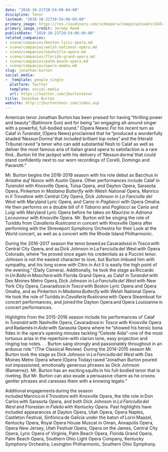 ```yaml
---
date: "2018-10-21T20:54:00-04:00"
discipline: Tenor
lastmod: "2018-10-21T20:54:00-04:00"
primary_image: https://res.cloudinary.com/schmopera/image/upload/v1545409169/media/webhook-uploads/1540169590876/_JMR2167JeremyReed.jpg.jpg
primary_image_credit: Jeremy Reed
publishDate: "2018-10-21T20:54:00-04:00"
related_companies:
- scene/companies/boston-lyric-opera.md
- scene/companies/welsh-national-opera.md
- scene/companies/nashville-opera.md
- scene/companies/florida-grand-opera.md
- scene/companies/palm-beach-opera.md
- scene/companies/opera-omaha.md
slug: jonathan-burton
social_media:
- _template: people_single
  platform: Twitter
  template: social-media
  url: https://twitter.com/jburtontenor
title: Jonathan Burton
website: http://jburtontenor.com/index.asp
---
```


American tenor Jonathan Burton has been praised for having “thrilling power and beauty” (Baltimore Sun) and for being “an engaging all-around singer with a powerful, full-bodied sound.” (Opera News) For his recent turn as Calaf in *Turandot*, (Opera News) proclaimed that he “produced a wonderfully shaded ‘Nessun Dorma’ that included brilliant top notes” and the (Herald Tribune) raved “a tenor who can add substantial flesh to Calaf as well as deliver the most famous aria of Italian grand opera to satisfaction is a rare find...Burton hit the jackpot with his delivery of ‘Nessun dorma’ that could stand confidently next to our worn recordings of Corelli, Domingo and Pavarotti.”  

Mr. Burton begins the 2018-2019 season with his role debut as Bacchus in *Ariadne auf Naxos* with Austin Opera. Other performances include Calaf in *Turandot* with Knoxville Opera, Tulsa Opera, and Dayton Opera, Sarasota Opera, Pinkerton in *Madama Butterfly* with Welsh National Opera, Manrico in *Il Trovatore* with Central City Opera, Dick Johnson in *La Fanciulla del West* with Maryland Lyric Opera, and Canio in *Pagliacci* with Opera Omaha. He then performs on a double bill of *Il Tabarro* and *Pagliacci* as Canio and Luigi with Maryland Lyric Opera before he takes on Maurizio in *Adriana Lecouvreur* with Knoxville Opera. Mr. Burton will be singing the role of Turiddu from *Cavalleria Rusticana* in concert with Knoxville Opera after performing with the Shreveport Symphony Orchestra for their Look at the World concert, as well as a concert with the Rhode Island Philharmonic. 

During the 2016-2017 season the tenor bowed as Cavaradossi in *Tosca* with Central City Opera, and as Dick Johnson in La Fanciulla del West with Opera Colorado, where “he proved once again his credentials as a Puccini tenor.  Johnson is not the easiest character to love, but Burton imbued him with sympathy, and his long scene with Citro in Act II is easily the high point of the evening.” (Daily Camera). Additionally, he took the stage as Riccardo in *Un Ballo in Maschera* with Florida Grand Opera, as Calaf in *Turandot* with Des Moines Metro Opera, Dick Johnson in *La Fanciulla del West* with New York City Opera, Cavaradossi in *Tosca* with Boston Lyric Opera and Opera Omaha, and as Pinkerton in *Madama Butterfly* with Welsh National Opera. He took the role of Turiddu in *Cavalleria Rusticana* with Opera Steamboat for concert performances, and joined the Dayton Opera and Opera Louisianne in concert performances. 

Highlights from the 2015-2016 season include his performances of Calaf in *Turandot* with Nashville Opera, Cavaradossi in *Tosca* with Knoxville Opera and Radamès in *Aida* with Sarasota Opera where he “showed his heroic bona fides in the opera’s opening minutes tackling “Celeste Aida”–one of the most tortuous arias in the repertoire–with clarion tone, easy projection and ringing top notes. . . Burton sang strongly and passionately throughout in an arduous role.” (The Classical Review)  During the 2014-2015 season Mr. Burton took the stage as Dick Johnson in *La Fanciulla del West* with Des Moines Metro Opera where (Opera Today) raved “Jonathan Burton poured out impassioned, emotionally generous phrases as Dick Johnson (Ramerrez). Mr. Burton has an exciting squillo in his full-bodied tenor that is riveting. But Mr. Burton can also exude a persuasive charm as he croons gentler phrases and caresses them with a knowing legato.”  

Additional engagements during the season included Manrico in *Il Trovatore* with Knoxville Opera, the title role in Don Carlos with Sarasota Opera, and both Dick Johnson in *La Fanciulla del West* and Florestan in *Fidelio* with Kentucky Opera. Past highlights have included appearances at Dayton Opera, Utah Opera, Opera Naples, Castleton Festival, Sinfónica de Galicia under the baton of Lorin Maazel, Kentucky Opera, Royal Opera House Muscat in Oman, Annapolis Opera, Opera New Jersey, Utah Festival Opera, Opera on the James, Central City Opera, Lyric Opera of Virginia, Palm Beach Opera, Florida Grand Opera, Palm Beach Opera, Southern Ohio Light Opera Company, Kentucky Symphony Orchestra, Lexington Philharmonic, Southern Ohio Symphony.
